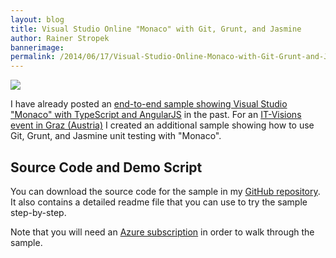 ```yaml
---
layout: blog
title: Visual Studio Online "Monaco" with Git, Grunt, and Jasmine
author: Rainer Stropek
bannerimage: 
permalink: /2014/06/17/Visual-Studio-Online-Monaco-with-Git-Grunt-and-Jasmine
---
```


<p xmlns="http://www.w3.org/1999/xhtml">
  <img src="{{site.baseurl}}images/blog/2014/06/Monaco.png" />
</p><p xmlns="http://www.w3.org/1999/xhtml">I have already posted an <a href="http://www.software-architects.com/devblog/2014/03/12/End-to-end-sample-for-Visual-Studio-Online-Monaco-with-TypeScript-and-AngularJS" target="_blank">end-to-end sample showing Visual Studio "Monaco" with TypeScript and AngularJS</a> in the past. For an <a href="http://www.it-visions.at/OffeneSeminare/Infotag%20zu%20JavaScript%20und%20modernen%20Webanwendungen/7670" target="_blank">IT-Visions event in Graz (Austria)</a> I created an additional sample showing how to use Git, Grunt, and Jasmine unit testing with "Monaco".</p><h2 xmlns="http://www.w3.org/1999/xhtml">Source Code and Demo Script</h2><p xmlns="http://www.w3.org/1999/xhtml">You can download the source code for the sample in my <a href="https://github.com/rstropek/Samples/tree/master/AngularRegistrationSample/MonacoSampleAssets" target="_blank">GitHub repository</a>. It also contains a detailed readme file that you can use to try the sample step-by-step.</p><p xmlns="http://www.w3.org/1999/xhtml">Note that you will need an <a href="http://azure.microsoft.com" target="_blank">Azure subscription</a> in order to walk through the sample.</p>
